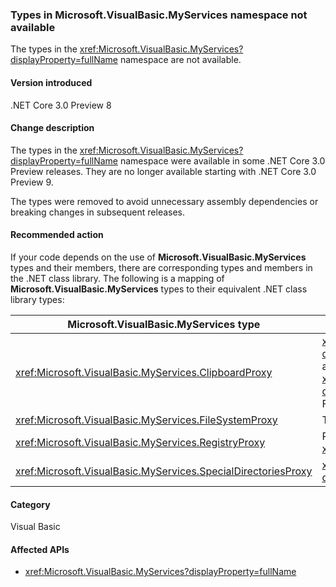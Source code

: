 ﻿### Types in Microsoft.VisualBasic.MyServices namespace not available

The types in the <xref:Microsoft.VisualBasic.MyServices?displayProperty=fullName> namespace are not available.

#### Version introduced

.NET Core 3.0 Preview 8

#### Change description

The types in the <xref:Microsoft.VisualBasic.MyServices?displayProperty=fullName> namespace were available in some .NET Core 3.0 Preview releases. They are no longer available starting with .NET Core 3.0 Preview 9.

The types were removed to avoid unnecessary assembly dependencies or breaking changes in subsequent releases.

#### Recommended action

If your code depends on the use of **Microsoft.VisualBasic.MyServices** types and their members, there are corresponding types and members in the .NET class library. The following is a mapping of  **Microsoft.VisualBasic.MyServices** types to their equivalent .NET class library types:

|Microsoft.VisualBasic.MyServices type|.NET class library type|
|--|--|
|<xref:Microsoft.VisualBasic.MyServices.ClipboardProxy>|<xref:System.Windows.Clipboard?displayProperty=nameWithType> for WPF applications, <xref:System.Windows.Forms.Clipboard?displayProperty=nameWithType> for Windows Forms applications|
|<xref:Microsoft.VisualBasic.MyServices.FileSystemProxy>|Types in the <xref:System.IO> namespace|
|<xref:Microsoft.VisualBasic.MyServices.RegistryProxy>|Registry-related types in the <xref:Microsoft.Win32> namespace|
|<xref:Microsoft.VisualBasic.MyServices.SpecialDirectoriesProxy>|<xref:System.Environment.GetFolderPath%2A?displayProperty=nameWithType>|

#### Category

Visual Basic

#### Affected APIs

- <xref:Microsoft.VisualBasic.MyServices?displayProperty=fullName>

<!--

### Affected APIs

- `N:Microsoft.VisualBasic.MyServices`

-- >
